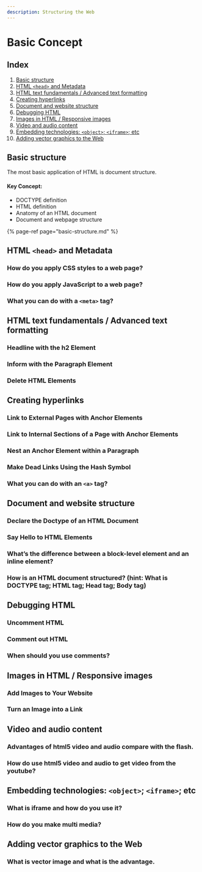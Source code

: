```yaml
---
description: Structuring the Web
---
```


# Basic Concept

## Index

1. [Basic structure](./#basic-structure)
2. [HTML `<head>` and Metadata ](./#html-less-than-head-greater-than-and-metadata)
3. [HTML text fundamentals / Advanced text formatting ](./#html-text-fundamentals-advanced-text-formatting)
4. [Creating hyperlinks ](./#creating-hyperlinks)
5. [Document and website structure ](./#document-and-website-structure)
6. [Debugging HTML ](./#debugging-html)
7. [Images in HTML / Responsive images ](./#images-in-html-responsive-images)
8. [Video and audio content ](./#video-and-audio-content)
9. [Embedding technologies: `<object>`; `<iframe>`; etc ](./#embedding-technologies-less-than-object-greater-than-less-than-iframe-greater-than-etc)
10. [Adding vector graphics to the Web](./#adding-vector-graphics-to-the-web)

## Basic structure

The most basic application of HTML is document structure.

#### Key Concept:

* DOCTYPE definition
* HTML definition
* Anatomy of an HTML document
* Document and webpage structure

{% page-ref page="basic-structure.md" %}



## HTML `<head>` and Metadata

### How do you apply CSS styles to a web page?

### How do you apply JavaScript to a web page?

### What you can do with a `<meta>` tag?

## HTML text fundamentals / Advanced text formatting

### Headline with the h2 Element

### Inform with the Paragraph Element

### Delete HTML Elements

## Creating hyperlinks

### Link to External Pages with Anchor Elements

### Link to Internal Sections of a Page with Anchor Elements

### Nest an Anchor Element within a Paragraph

### Make Dead Links Using the Hash Symbol

### What you can do with an `<a>` tag?

## Document and website structure

### Declare the Doctype of an HTML Document

### Say Hello to HTML Elements

### What’s the difference between a block-level element and an inline element?

### How is an HTML document structured? \(hint: What is DOCTYPE tag; HTML tag; Head tag; Body tag\)

## Debugging HTML

### Uncomment HTML

### Comment out HTML

### When should you use comments?

## Images in HTML / Responsive images

### Add Images to Your Website

### Turn an Image into a Link

## Video and audio content

### Advantages of html5 video and audio compare with the flash.

### How do use html5 video and audio to get video from the youtube?

## Embedding technologies: `<object>`; `<iframe>`; etc

### What is iframe and how do you use it?

### How do you make multi media?

## Adding vector graphics to the Web

### What is vector image and what is the advantage.

